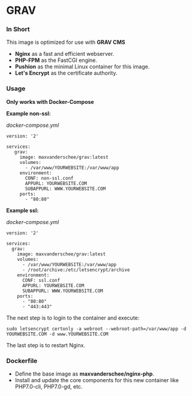 # GRAV

### In Short
This image is optimized for use with **GRAV CMS**
+ **Nginx** as a fast and efficient webserver.
+ **PHP-FPM** as the FastCGI engine.
+ **Pushion** as the minimal Linux container for this image.
+ **Let's Encrypt** as the certificate authority.

### Usage
**Only works with Docker-Compose**

**Example non-ssl:**

*docker-compose.yml*

    version: '2'

    services:
       grav:
         image: maxvanderschee/grav:latest
         volumes:
           - /var/www/YOURWEBSITE:/var/www/app
         environment:
           CONF: non-ssl.conf
           APPURL: YOURWEBSITE.COM
           SUBAPPURL: WWW.YOURWEBSITE.COM
         ports:
           - "80:80"

**Example ssl:**

*docker-compose.yml*

    version: '2'

    services:
      grav:
        image: maxvanderschee/grav:latest
        volumes:
          - /var/www/YOURWEBSITE:/var/www/app
          - /root/archive:/etc/letsencrypt/archive
        environment:
          CONF: ssl.conf
          APPURL: YOURWEBSITE.COM
          SUBAPPURL: WWW.YOURWEBSITE.COM
        ports:
          - "80:80"
          - "443:443"

The next step is to login to the container and execute:

``sudo letsencrypt certonly -a webroot --webroot-path=/var/www/app -d YOURWEBSITE.COM -d www.YOURWEBSITE.COM``

The last step is to restart Nginx.

### Dockerfile

+ Define the base image as **maxvanderschee/nginx-php**.
+ Install and update the core components for this new container like PHP7.0-cli, PHP7.0-gd, etc.
